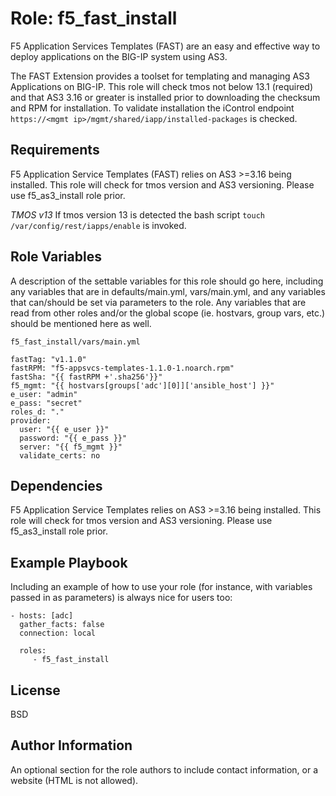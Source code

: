 Role: f5_fast_install
=========

F5 Application Services Templates (FAST) are an easy and effective way to deploy applications on the BIG-IP system using AS3.

The FAST Extension provides a toolset for templating and managing AS3 Applications on BIG-IP. This role will check tmos not below 13.1 (required) and that AS3 3.16 or greater is installed prior to downloading the checksum and RPM for installation. To validate installation the iControl endpoint `https://<mgmt ip>/mgmt/shared/iapp/installed-packages` is checked.

Requirements
------------

F5 Application Service Templates (FAST) relies on AS3 >=3.16 being installed. This role will check for tmos version and AS3 versioning. Please use f5_as3_install role prior.

*TMOS v13*
If tmos version 13 is detected the bash script `touch /var/config/rest/iapps/enable` is invoked. 

Role Variables
--------------

A description of the settable variables for this role should go here, including any variables that are in defaults/main.yml, vars/main.yml, and any variables that can/should be set via parameters to the role. Any variables that are read from other roles and/or the global scope (ie. hostvars, group vars, etc.) should be mentioned here as well.

`f5_fast_install/vars/main.yml`

```
fastTag: "v1.1.0"
fastRPM: "f5-appsvcs-templates-1.1.0-1.noarch.rpm"
fastSha: "{{ fastRPM +'.sha256'}}"
f5_mgmt: "{{ hostvars[groups['adc'][0]]['ansible_host'] }}"
e_user: "admin"
e_pass: "secret"
roles_d: "."
provider:
  user: "{{ e_user }}"
  password: "{{ e_pass }}"
  server: "{{ f5_mgmt }}"
  validate_certs: no
```

Dependencies
------------

F5 Application Service Templates relies on AS3 >=3.16 being installed. This role will check for tmos version and AS3 versioning. Please use f5_as3_install role prior.

Example Playbook
----------------

Including an example of how to use your role (for instance, with variables passed in as parameters) is always nice for users too:

    - hosts: [adc]
      gather_facts: false
      connection: local
      
      roles:
         - f5_fast_install

License
-------

BSD

Author Information
------------------

An optional section for the role authors to include contact information, or a website (HTML is not allowed).
